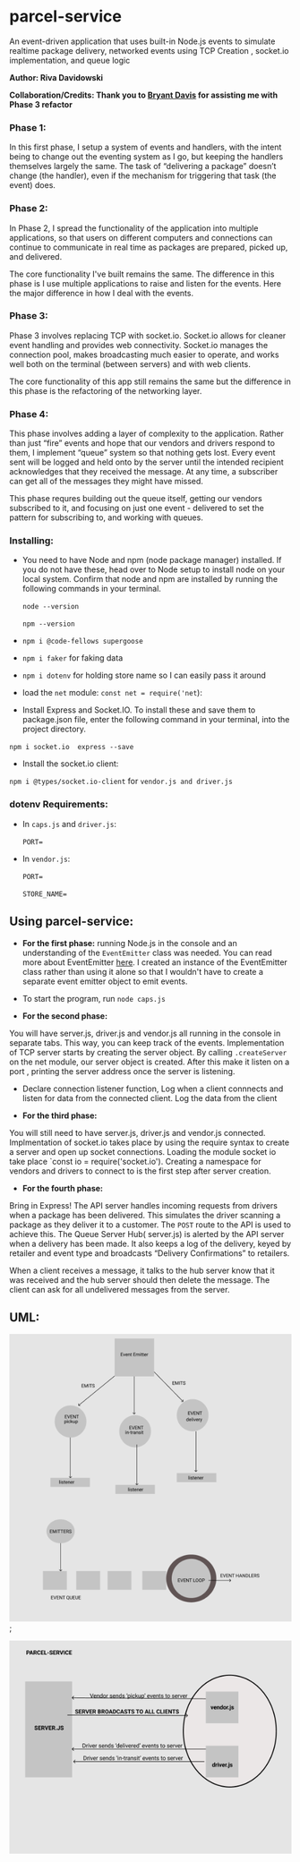 # parcel-service
An event-driven application that uses built-in Node.js events to simulate realtime package delivery, networked events using TCP Creation , socket.io implementation, and queue logic

**Author: Riva Davidowski**

**Collaboration/Credits: Thank you to [Bryant Davis](https://github.com/BryantDavis1986) for assisting me with Phase 3 refactor**

### Phase 1:

In this first phase, I setup a system of events and handlers, with the intent being to change out the eventing system as I go, but keeping the handlers themselves largely the same. The task of “delivering a package” doesn’t change (the handler), even if the mechanism for triggering that task (the event) does.

### Phase 2: 

In Phase 2, I spread the functionality of the application into multiple applications, so that users on different computers and connections can continue to communicate in real time as packages are prepared, picked up, and delivered.

The core functionality I've built remains the same. The difference in this phase is I use multiple applications to raise and listen for the events. Here the major difference in how I deal with the events.

### Phase 3:

Phase 3 involves replacing TCP with socket.io. Socket.io allows for cleaner event handling
and provides web connectivity. Socket.io manages the connection pool, makes broadcasting much easier to operate, and works well both on the terminal (between servers) and with web clients.

The core functionality of this app still remains the same but the difference in this phase is the refactoring of the networking layer.

### Phase 4: 

This phase involves adding a layer of complexity to the application. Rather than just “fire” events and hope that our vendors and drivers respond to them, I implement “queue” system so that nothing gets lost. Every event sent will be logged and held onto by the server until the intended recipient acknowledges that they received the message. At any time, a subscriber can get all of the messages they might have missed.

This phase requres building out the queue itself, getting our vendors subscribed to it, and focusing on just one event - delivered to set the pattern for subscribing to, and working with queues.

### Installing:
- You need to have Node and npm (node package manager) installed. If you do not have these, head over to Node setup to install node on your local system. Confirm that node and npm are installed by running the following commands in your terminal.
    
    `node --version`

    `npm --version`

- `npm i @code-fellows supergoose`
- `npm i faker` for faking data
- `npm i dotenv` for holding store name so I can easily pass it around
- load the `net` module: `const net = require('net`):
- Install Express and Socket.IO. To install these and save them to package.json file, enter the following command in your terminal, into the project directory.

`npm i socket.io  express --save`

- Install the socket.io client:
  
`npm i @types/socket.io-client` for `vendor.js and driver.js`

  
### dotenv Requirements:

- In `caps.js` and `driver.js`:
  
  `PORT=`

- In `vendor.js`:
  
  `PORT=`

  `STORE_NAME=`

## Using parcel-service:

- **For the first phase:** running Node.js in the console and an understanding of the `EventEmitter` class was needed. You can read more about EventEmitter [here](https://nodejs.org/api/events.html#events_asynchronous_vs_synchronous). I created an instance of the EventEmitter class rather than using it alone so that I wouldn't have to create a separate event emitter object to emit events.
- To start the program, run `node caps.js`
  
- **For the second phase:** 
  
You will have server.js, driver.js and vendor.js all running in the console in separate tabs. This way, you can keep track of the events. Implementation of TCP server starts by creating the server object. By calling `.createServer` on the net module, our server object is created. After this make it listen on a port , printing the server address once the server is listening.
- Declare connection listener function, Log when a client connnects and listen for data from the connected client. Log the data from the client
  
- **For the third phase:**
  
You will still need to have server.js, driver.js and vendor.js connected. Implmentation of socket.io takes place by using the require syntax to create a server and open up socket connections. Loading the module socket io take place `const io = require('socket.io'). Creating a namespace for vendors and drivers to connect to is the first step after server creation. 

- **For the fourth phase:**
  
Bring in Express! The API server handles incoming requests from drivers when a package has been delivered. This simulates the driver scanning a package as they deliver it to a customer.
The  `POST` route to the API is used to achieve this. The Queue Server Hub( server.js) is alerted by the API server when a delivery has been made. It also keeps a log of the delivery, keyed by retailer and event type and broadcasts “Delivery Confirmations” to retailers.

When a client receives a message, it talks to the hub server know that it was received and the hub server should then delete the message. The client can ask for all undelivered messages from the server.


## UML:



![UML](UML.png);



![UML](netSocket.png)
